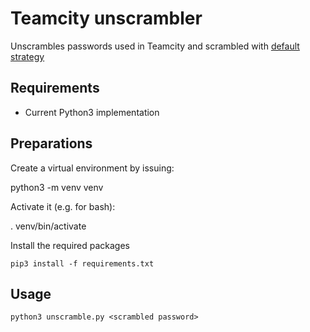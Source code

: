# Teamcity unscrambler

Unscrambles passwords used in Teamcity and scrambled with [default strategy](https://www.jetbrains.com/help/teamcity/teamcity-configuration-and-maintenance.html#encryption-settings)

## Requirements

* Current Python3 implementation

## Preparations

Create a virtual environment by issuing:

   python3 -m venv venv

Activate it (e.g. for bash):

   . venv/bin/activate

Install the required packages

    pip3 install -f requirements.txt

## Usage

    python3 unscramble.py <scrambled password>


